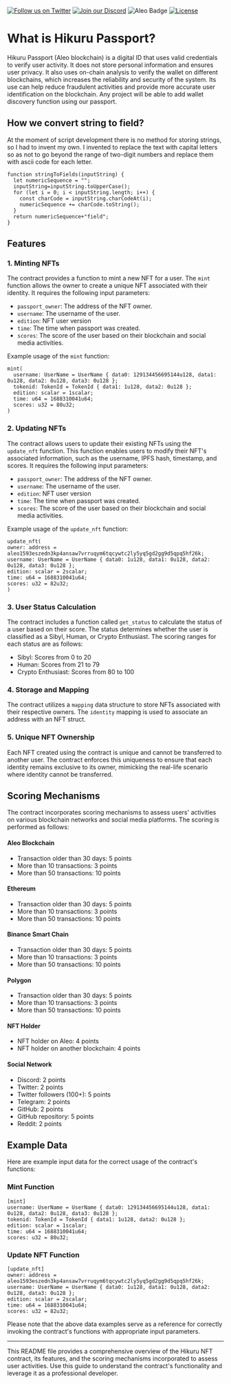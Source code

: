 [![Follow us on Twitter](https://img.shields.io/twitter/follow/HikuruOfficial?style=social&logo=twitter)](https://twitter.com/HikuruOfficial)
[![Join our Discord](https://img.shields.io/discord/989643607898206208?color=%237289DA&label=Join%20our%20Discord&logo=discord&logoColor=white)](https://discord.gg/mevde2mRSw)
![Aleo Badge](https://img.shields.io/badge/Aleo-Developer-1572B6?style=flat-square&logo=aleo&logoColor=white)
[![License](https://img.shields.io/badge/license-MIT-orange.svg)](https://opensource.org/licenses/MIT)


# What is Hikuru Passport?

Hikuru Passport (Aleo blockchain) is a digital ID that uses valid credentials to verify user activity. It does not store personal information and ensures user privacy. It also uses on-chain analysis to verify the wallet on different blockchains, which increases the reliability and security of the system. Its use can help reduce fraudulent activities and provide more accurate user identification on the blockchain. Any project will be able to add wallet discovery function using our passport.

## How we convert string to field?

At the moment of script development there is no method for storing strings, so I had to invent my own. I invented to replace the text with capital letters so as not to go beyond the range of two-digit numbers and replace them with ascii code for each letter.

```
function stringToFields(inputString) {
  let numericSequence = "";
  inputString=inputString.toUpperCase();
  for (let i = 0; i < inputString.length; i++) {
    const charCode = inputString.charCodeAt(i);
    numericSequence += charCode.toString();
  }
  return numericSequence+"field";
}
```

## Features

### 1. Minting NFTs

The contract provides a function to mint a new NFT for a user. The `mint` function allows the owner to create a unique NFT associated with their identity. It requires the following input parameters:

- `passport_owner`: The address of the NFT owner.
- `username`: The username of the user.
- `edition`: NFT user version
- `time`: The time when passport was created.
- `scores`: The score of the user based on their blockchain and social media activities.

  
Example usage of the `mint` function:
```
mint(
  username: UserName = UserName { data0: 129134456695144u128, data1: 0u128, data2: 0u128, data3: 0u128 };
  tokenid: TokenId = TokenId { data1: 1u128, data2: 0u128 };
  edition: scalar = 1scalar;
  time: u64 = 1688310041u64;
  scores: u32 = 80u32;
)
```

### 2. Updating NFTs

The contract allows users to update their existing NFTs using the `update_nft` function. This function enables users to modify their NFT's associated information, such as the username, IPFS hash, timestamp, and scores. It requires the following input parameters:

- `passport_owner`: The address of the NFT owner.
- `username`: The username of the user.
- `edition`: NFT user version
- `time`: The time when passport was created.
- `scores`: The score of the user based on their blockchain and social media activities.

Example usage of the `update_nft` function:
```
update_nft(
owner: address = aleo1593eszedn3kp4ansaw7vrruqym6tqcywtc2ly5yq5gd2gg9d5qpq5hf26k;
username: UserName = UserName { data0: 1u128, data1: 0u128, data2: 0u128, data3: 0u128 };
edition: scalar = 2scalar;
time: u64 = 1688310041u64;
scores: u32 = 82u32;
)
```

### 3. User Status Calculation

The contract includes a function called `get_status` to calculate the status of a user based on their score. The status determines whether the user is classified as a Sibyl, Human, or Crypto Enthusiast. The scoring ranges for each status are as follows:

- Sibyl: Scores from 0 to 20
- Human: Scores from 21 to 79
- Crypto Enthusiast: Scores from 80 to 100

### 4. Storage and Mapping

The contract utilizes a `mapping` data structure to store NFTs associated with their respective owners. The `identity` mapping is used to associate an address with an NFT struct.

### 5. Unique NFT Ownership

Each NFT created using the contract is unique and cannot be transferred to another user. The contract enforces this uniqueness to ensure that each identity remains exclusive to its owner, mimicking the real-life scenario where identity cannot be transferred.

## Scoring Mechanisms

The contract incorporates scoring mechanisms to assess users' activities on various blockchain networks and social media platforms. The scoring is performed as follows:

#### Aleo Blockchain
- Transaction older than 30 days: 5 points
- More than 10 transactions: 3 points
- More than 50 transactions: 10 points

#### Ethereum
- Transaction older than 30 days: 5 points
- More than 10 transactions: 3 points
- More than 50 transactions: 10 points

#### Binance Smart Chain
- Transaction older than 30 days: 5 points
- More than 10 transactions: 3 points
- More than 50 transactions: 10 points

#### Polygon
- Transaction older than 30 days: 5 points
- More than 10 transactions: 3 points
- More than 50 transactions: 10 points

#### NFT Holder
- NFT holder on Aleo: 4 points
- NFT holder on another blockchain: 4 points

#### Social Network
- Discord: 2 points
- Twitter: 2 points
- Twitter followers (100+): 5 points
- Telegram: 2 points
- GitHub: 2 points
- GitHub repository: 5 points
- Reddit: 2 points

## Example Data

Here are example input data for the correct usage of the contract's functions:

### Mint Function
```
[mint]
username: UserName = UserName { data0: 129134456695144u128, data1: 0u128, data2: 0u128, data3: 0u128 };
tokenid: TokenId = TokenId { data1: 1u128, data2: 0u128 };
edition: scalar = 1scalar;
time: u64 = 1688310041u64;
scores: u32 = 80u32;

```

### Update NFT Function
```
[update_nft]
owner: address = aleo1593eszedn3kp4ansaw7vrruqym6tqcywtc2ly5yq5gd2gg9d5qpq5hf26k;
username: UserName = UserName { data0: 1u128, data1: 0u128, data2: 0u128, data3: 0u128 };
edition: scalar = 2scalar;
time: u64 = 1688310041u64;
scores: u32 = 82u32;
```

Please note that the above data examples serve as a reference for correctly invoking the contract's functions with appropriate input parameters.

---

This README file provides a comprehensive overview of the Hikuru NFT contract, its features, and the scoring mechanisms incorporated to assess user activities. Use this guide to understand the contract's functionality and leverage it as a professional developer.
